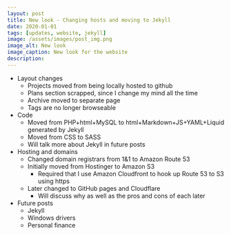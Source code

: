 ```yaml
---
layout: post
title: New look - Changing hosts and moving to Jekyll
date: 2020-01-01
tags: [updates, website, jekyll]
image: /assets/images/post_img.png
image_alt: New look
image_caption: New look for the website
description: 
---
```


 - Layout changes
   + Projects moved from being locally hosted to github
   + Plans section scrapped, since I change my mind all the time
   + Archive moved to separate page
   + Tags are no longer browseable
 - Code
   + Moved from PHP+html+MySQL to html+Markdown+JS+YAML+Liquid generated by Jekyll
   + Moved from CSS to SASS
   + Will talk more about Jekyll in future posts
 - Hosting and domains
   + Changed domain registrars from 1&1 to Amazon Route 53
   + Initially moved from Hostinger to Amazon S3
     * Required that I use Amazon Cloudfront to hook up Route 53 to S3 using https
   + Later changed to GitHub pages and Cloudflare
     * Will discuss why as well as the pros and cons of each later
 - Future posts
   + Jekyll
   + Windows drivers
   + Personal finance
